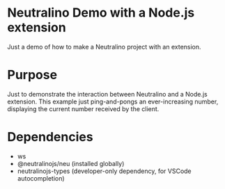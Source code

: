# Neutralino Demo with a Node.js extension
Just a demo of how to make a Neutralino project with an extension.

# Purpose
Just to demonstrate the interaction between Neutralino and a Node.js extension. This example just ping-and-pongs an ever-increasing number, displaying the current number received by the client. 

# Dependencies
- ws
- @neutralinojs/neu (installed globally)
- neutralinojs-types (developer-only dependency, for VSCode autocompletion)
